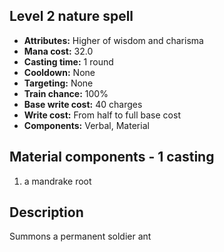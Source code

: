 ## Level 2 nature spell

- **Attributes:** Higher of wisdom and charisma
- **Mana cost:** 32.0
- **Casting time:** 1 round
- **Cooldown:** None
- **Targeting:** None
- **Train chance:** 100%
- **Base write cost:** 40 charges
- **Write cost:** From half to full base cost
- **Components:** Verbal, Material

## Material components - 1 casting

1. a mandrake root

## Description

Summons a permanent soldier ant
